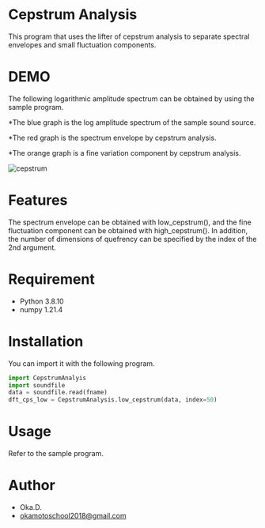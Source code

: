 # Cepstrum Analysis

This program that uses the lifter of cepstrum analysis to separate spectral envelopes and small fluctuation components.
 
# DEMO
 
The following logarithmic amplitude spectrum can be obtained by using the sample program.

*The blue graph is the log amplitude spectrum of the sample sound source.

*The red graph is the spectrum envelope by cepstrum analysis.

*The orange graph is a fine variation component by cepstrum analysis.

![cepstrum](https://user-images.githubusercontent.com/49944765/171987716-2370761f-95c4-4172-afc4-ec6f651d79f8.png)

# Features
 
The spectrum envelope can be obtained with low_cepstrum(), and the fine fluctuation component can be obtained with high_cepstrum(). In addition, the number of dimensions of quefrency can be specified by the index of the 2nd argument.
 
# Requirement
 
* Python 3.8.10
* numpy 1.21.4
 
# Installation

You can import it with the following program.

```python
import CepstrumAnalyis
import soundfile
data = soundfile.read(fname)
dft_cps_low = CepstrumAnalysis.low_cepstrum(data, index=50)
```
 
# Usage
 
Refer to the sample program.
 
# Author
* Oka.D.
* okamotoschool2018@gmail.com
